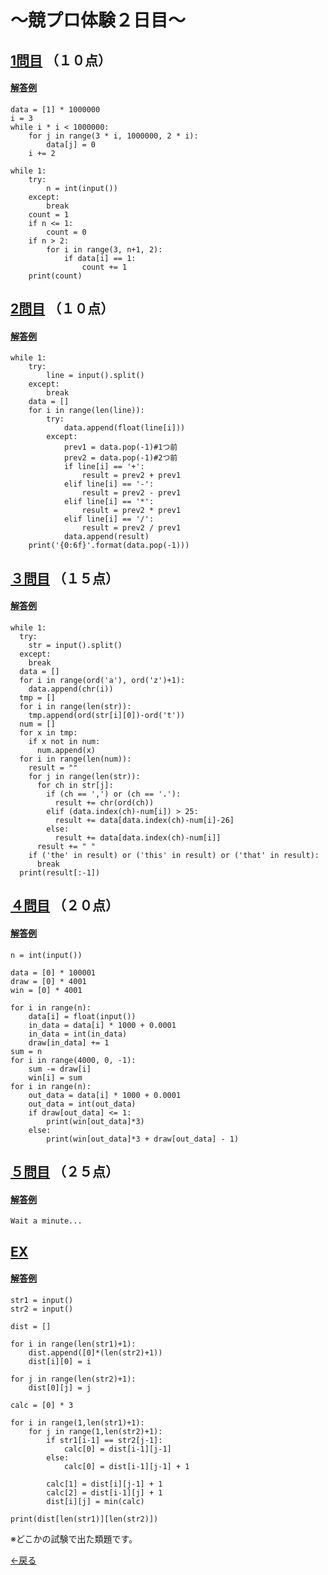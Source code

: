 # ～競プロ体験２日目～

## [1問目](http://judge.u-aizu.ac.jp/onlinejudge/description.jsp?id=0009&lang=jp) （１０点）
#### [解答例](https://raw.githubusercontent.com/7vvXi/Comp-prog/master/shin/2/2-1.py)
```
data = [1] * 1000000
i = 3
while i * i < 1000000:
    for j in range(3 * i, 1000000, 2 * i):
    	data[j] = 0
    i += 2

while 1:
	try:
		n = int(input())
	except:
		break
	count = 1
	if n <= 1:
		count = 0
	if n > 2:
		for i in range(3, n+1, 2):
			if data[i] == 1:
				count += 1
	print(count)
 ```

## [2問目](http://judge.u-aizu.ac.jp/onlinejudge/description.jsp?id=0087) （１０点）
#### [解答例](https://raw.githubusercontent.com/7vvXi/Comp-prog/master/shin/2/2-2.py)
```
while 1:
	try:
		line = input().split()
	except:
		break
	data = []
	for i in range(len(line)):
		try:
			data.append(float(line[i]))
		except:
			prev1 = data.pop(-1)#1つ前
			prev2 = data.pop(-1)#2つ前
			if line[i] == '+':
				result = prev2 + prev1
			elif line[i] == '-':
				result = prev2 - prev1
			elif line[i] == '*':
				result = prev2 * prev1
			elif line[i] == '/':
				result = prev2 / prev1
			data.append(result)
	print('{0:6f}'.format(data.pop(-1)))
```

## [３問目](http://judge.u-aizu.ac.jp/onlinejudge/description.jsp?id=0017&lang=jp) （１５点）
#### [解答例](https://raw.githubusercontent.com/7vvXi/Comp-prog/master/shin/2/2-3.py)
```
while 1:
  try:
    str = input().split()
  except:
    break
  data = []
  for i in range(ord('a'), ord('z')+1):
    data.append(chr(i))
  tmp = []
  for i in range(len(str)):
    tmp.append(ord(str[i][0])-ord('t'))
  num = []
  for x in tmp:
    if x not in num:
      num.append(x)
  for i in range(len(num)):
    result = ""
    for j in range(len(str)):
      for ch in str[j]:
        if (ch == ',') or (ch == '.'):
          result += chr(ord(ch))
        elif (data.index(ch)-num[i]) > 25:
          result += data[data.index(ch)-num[i]-26]
        else:
          result += data[data.index(ch)-num[i]]
      result += " "
    if ('the' in result) or ('this' in result) or ('that' in result):
      break
  print(result[:-1])
```

## [４問目](http://judge.u-aizu.ac.jp/onlinejudge/description.jsp?id=3001) （２０点）
#### [解答例](https://raw.githubusercontent.com/7vvXi/Comp-prog/master/shin/2/2-4.py)
```
n = int(input())

data = [0] * 100001
draw = [0] * 4001
win = [0] * 4001

for i in range(n):
	data[i] = float(input())
	in_data = data[i] * 1000 + 0.0001
	in_data = int(in_data)
	draw[in_data] += 1
sum = n
for i in range(4000, 0, -1):
	sum -= draw[i]
	win[i] = sum
for i in range(n):
	out_data = data[i] * 1000 + 0.0001
	out_data = int(out_data)
	if draw[out_data] <= 1:
		print(win[out_data]*3)
	else:
		print(win[out_data]*3 + draw[out_data] - 1)
```

## [５問目](http://judge.u-aizu.ac.jp/onlinejudge/description.jsp?id=0086) （２５点）
#### [解答例](https://raw.githubusercontent.com/7vvXi/Comp-prog/master/shin/2/2-5.py)
```
Wait a minute...
```

## [EX](http://judge.u-aizu.ac.jp/onlinejudge/description.jsp?id=DPL_1_E&lang=jp) 
#### [解答例](https://raw.githubusercontent.com/7vvXi/Comp-prog/master/shin/2/ex.py)
```
str1 = input()
str2 = input()

dist = []

for i in range(len(str1)+1):
	dist.append([0]*(len(str2)+1))
	dist[i][0] = i
	
for j in range(len(str2)+1):
	dist[0][j] = j
	
calc = [0] * 3

for i in range(1,len(str1)+1):
    for j in range(1,len(str2)+1):
        if str1[i-1] == str2[j-1]:
        	calc[0] = dist[i-1][j-1]
        else:
        	calc[0] = dist[i-1][j-1] + 1
        	
        calc[1] = dist[i][j-1] + 1
        calc[2] = dist[i-1][j] + 1
        dist[i][j] = min(calc)
    
print(dist[len(str1)][len(str2)])
```
※どこかの試験で出た類題です。


[←戻る](https://7vvxi.github.io/Comp-prog/shin/)
